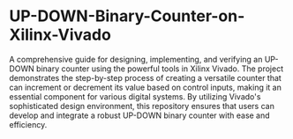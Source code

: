 # UP-DOWN-Binary-Counter-on-Xilinx-Vivado
A comprehensive guide for designing, implementing, and verifying an UP-DOWN binary counter using the powerful tools in Xilinx Vivado. The project demonstrates the step-by-step process of creating a versatile counter that can increment or decrement its value based on control inputs, making it an essential component for various digital systems. By utilizing Vivado's sophisticated design environment, this repository ensures that users can develop and integrate a robust UP-DOWN binary counter with ease and efficiency.
